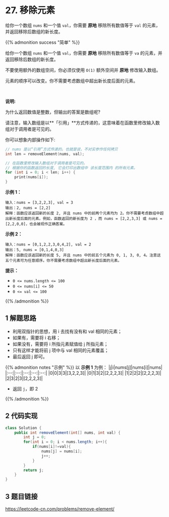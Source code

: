 # 27. 移除元素



给你一个数组 `nums` 和一个值 `val`，你需要 **原地** 移除所有数值等于 `val` 的元素，并返回移除后数组的新长度。

<!--more-->


{{% admonition success "简单" %}}

给你一个数组 `nums` 和一个值 `val`，你需要 **原地** 移除所有数值等于 `va` 的元素，并返回移除后数组的新长度。

不要使用额外的数组空间，你必须仅使用 `O(1)` 额外空间并 **原地** 修改输入数组。

元素的顺序可以改变。你不需要考虑数组中超出新长度后面的元素。

 

**说明:**

为什么返回数值是整数，但输出的答案是数组呢?

请注意，输入数组是以**「引用」**方式传递的，这意味着在函数里修改输入数组对于调用者是可见的。

你可以想象内部操作如下:
```C
// nums 是以“引用”方式传递的。也就是说，不对实参作任何拷贝
int len = removeElement(nums, val);

// 在函数里修改输入数组对于调用者是可见的。
// 根据你的函数返回的长度, 它会打印出数组中 该长度范围内 的所有元素。
for (int i = 0; i < len; i++) {
    print(nums[i]);
}
```

**示例 1：**

    输入：nums = [3,2,2,3], val = 3
    输出：2, nums = [2,2]
    解释：函数应该返回新的长度 2, 并且 nums 中的前两个元素均为 2。你不需要考虑数组中超出新长度后面的元素。例如，函数返回的新长度为 2 ，而 nums = [2,2,3,3] 或 nums = [2,2,0,0]，也会被视作正确答案。


**示例 2：**

    输入：nums = [0,1,2,2,3,0,4,2], val = 2
    输出：5, nums = [0,1,4,0,3]
    解释：函数应该返回新的长度 5, 并且 nums 中的前五个元素为 0, 1, 3, 0, 4。注意这五个元素可为任意顺序。你不需要考虑数组中超出新长度后面的元素。

**提示：**

* `0 <= nums.length <= 100`
* `0 <= nums[i] <= 50`
* `0 <= val <= 100`

{{% /admonition %}}

## 1 解题思路

* 利用双指针的思想，用 i 去找有没有和 val 相同的元素；
* 如果有，需要将 i 右移；
* 如果没有，需要将 i 所指元素赋值给 j 所指元素；
* 只有这样才能将前 j 项中与 val 相同的元素覆盖；
* 最后返回 j 即可。

{{% admonition notes "示例" %}}
以 **示例 1** 为例：
|j|i|nums[j]|nums[i]|nums|
|:--:|:--:|:--:|:--:|:--:|
|0|0|3|3|[3,2,2,3]|
|0|1|3|2|[2,2,2,3]|
|1|2|2|2|[2,2,2,3]|
|2|3|2|3|[2,2,2,3]|

* 返回 `j`，即 2

{{% /admonition %}}

## 2 代码实现

```Java
class Solution {
    public int removeElement(int[] nums, int val) {
        int j = 0;
        for(int i = 0; i < nums.length; i++){
            if(nums[i]!=val){
                nums[j] = nums[i];
                j++;
            }
        }
        return j;
    }
}
```

## 3 题目链接

<https://leetcode-cn.com/problems/remove-element/>

